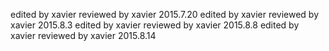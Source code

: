 edited by xavier reviewed by xavier  2015.7.20
edited by xavier reviewed by xavier  2015.8.3
edited by xavier reviewed by xavier  2015.8.8
edited by xavier reviewed by xavier  2015.8.14